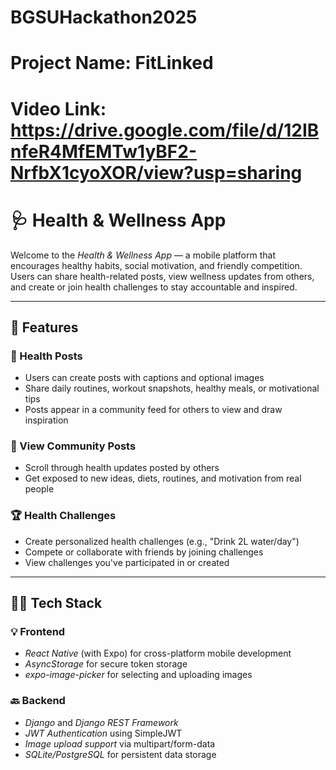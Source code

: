 # BGSUHackathon2025

# Project Name: FitLinked

# Video Link: https://drive.google.com/file/d/12IBnfeR4MfEMTw1yBF2-NrfbX1cyoXOR/view?usp=sharing

# 🩺 Health & Wellness App

Welcome to the *Health & Wellness App* — a mobile platform that encourages healthy habits, social motivation, and friendly competition. Users can share health-related posts, view wellness updates from others, and create or join health challenges to stay accountable and inspired.

---

## 🚀 Features

### 📝 Health Posts
- Users can create posts with captions and optional images
- Share daily routines, workout snapshots, healthy meals, or motivational tips
- Posts appear in a community feed for others to view and draw inspiration

### 👀 View Community Posts
- Scroll through health updates posted by others
- Get exposed to new ideas, diets, routines, and motivation from real people

### 🏆 Health Challenges
- Create personalized health challenges (e.g., "Drink 2L water/day")
- Compete or collaborate with friends by joining challenges
- View challenges you've participated in or created

---

## 🧑‍💻 Tech Stack

### 💡 Frontend
- *React Native* (with Expo) for cross-platform mobile development
- *AsyncStorage* for secure token storage
- *expo-image-picker* for selecting and uploading images

### 🔙 Backend
- *Django* and *Django REST Framework*
- *JWT Authentication* using SimpleJWT
- *Image upload support* via multipart/form-data
- *SQLite/PostgreSQL* for persistent data storage
